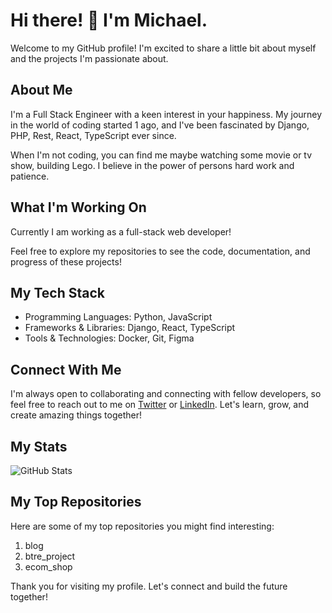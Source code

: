 # Hi there! 👋 I'm Michael.

Welcome to my GitHub profile! I'm excited to share a little bit about myself and the projects I'm passionate about.

## About Me

I'm a Full Stack Engineer with a keen interest in your happiness. My journey in the world of coding started 1 ago, and I've been fascinated by Django, PHP, Rest, React, TypeScript ever since.

When I'm not coding, you can find me maybe watching some movie or tv show, building Lego. I believe in the power of persons hard work and patience.

## What I'm Working On

Сurrently I am working as a full-stack web developer!

Feel free to explore my repositories to see the code, documentation, and progress of these projects!

## My Tech Stack

- Programming Languages: Python, JavaScript
- Frameworks & Libraries: Django, React, TypeScript
- Tools & Technologies: Docker, Git, Figma

## Connect With Me

I'm always open to collaborating and connecting with fellow developers, so feel free to reach out to me on [Twitter](https://twitter.com/MikeBilenko) or [LinkedIn](https://www.linkedin.com/in/mike-bilenko-749427255/). Let's learn, grow, and create amazing things together!

## My Stats

![GitHub Stats](https://github-readme-stats.vercel.app/api?username=YourUsername&show_icons=true&count_private=true&theme=dark)

## My Top Repositories

Here are some of my top repositories you might find interesting:

1. blog
2. btre_project
3. ecom_shop

Thank you for visiting my profile. Let's connect and build the future together!
